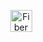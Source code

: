 <p align="center">
  <a href="https://gofiber.io">
    <img alt="Fiber" height="35" src="https://nullchemy.com/assets/images/icons/windows11/Square44x44Logo.scale-125.png">
  </a>
</p>
